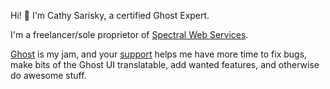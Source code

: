 Hi! 👋 I'm Cathy Sarisky, a certified Ghost Expert.  

I'm a freelancer/sole proprietor of [Spectral Web Services](https://www.spectralwebservices.com).  

[Ghost](https://ghost.org) is my jam, and your [support](https://github.com/sponsors/cathysarisky) helps me have more time to fix bugs, make bits of the Ghost UI translatable, add wanted features, and otherwise do awesome stuff.


